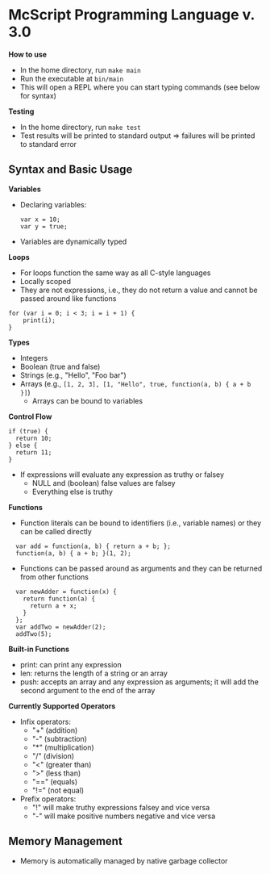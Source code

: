 # McScript Programming Language v. 3.0

**How to use**
- In the home directory, run `make main`
- Run the executable at `bin/main`
- This will open a REPL where you can start typing commands (see below for syntax)

**Testing**
- In the home directory, run `make test`
- Test results will be printed to standard output => failures will be printed to standard error

## Syntax and Basic Usage

**Variables**
- Declaring variables:
  ```
  var x = 10;
  var y = true;
  ```
- Variables are dynamically typed

**Loops**
- For loops function the same way as all C-style languages
- Locally scoped
- They are not expressions, i.e., they do not return a value and cannot be passed around
    like functions
```
for (var i = 0; i < 3; i = i + 1) {
    print(i);
}
```

**Types**
- Integers
- Boolean (true and false)
- Strings (e.g., "Hello", "Foo bar")
- Arrays (e.g., `[1, 2, 3], [1, "Hello", true, function(a, b) { a + b }]`)
    - Arrays can be bound to variables

**Control Flow**
```
if (true) {
  return 10;
} else {
  return 11;
}
```
- If expressions will evaluate any expression as truthy or falsey
  - NULL and (boolean) false values are falsey
  - Everything else is truthy

**Functions**
- Function literals can be bound to identifiers (i.e., variable names) or they can be called directly
```
  var add = function(a, b) { return a + b; };
  function(a, b) { a + b; }(1, 2);
```
- Functions can be passed around as arguments and they can be returned from other functions
```
  var newAdder = function(x) {
    return function(a) {
      return a + x;
    }
  };
  var addTwo = newAdder(2);
  addTwo(5);
```

**Built-in Functions**
- print: can print any expression
- len: returns the length of a string or an array
- push: accepts an array and any expression as arguments;
    it will add the second argument to the end of the array

**Currently Supported Operators**
- Infix operators:
  - "+" (addition)
  - "-" (subtraction)
  - "*" (multiplication)
  - "/" (division)
  - "<" (greater than)
  - ">" (less than)
  - "==" (equals)
  - "!=" (not equal)
- Prefix operators:
  - "!" will make truthy expressions falsey and vice versa
  - "-" will make positive numbers negative and vice versa

## Memory Management
- Memory is automatically managed by native garbage collector
